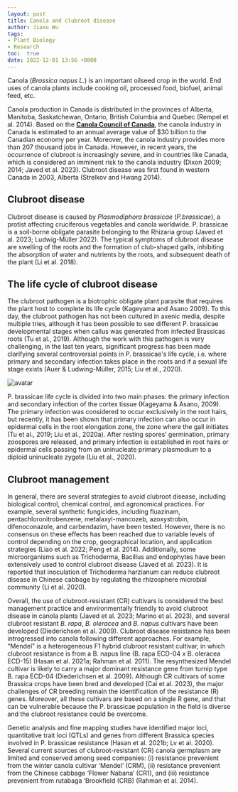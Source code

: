 ```yaml
---
layout: post
title: Canola and clubroot disease
author: Jiaxu Wu
tags:
- Plant Biology
- Research
toc:  true
date: 2022-12-01 13:56 +0800
---
```

Canola (*Brassica napus L.*) is an important oilseed crop in the world. End uses of canola plants include cooking oil, processed food, biofuel, animal feed, etc.  

Canola production in Canada is distributed in the provinces of Alberta, Manitoba, Saskatchewan, Ontario, British Columbia and Quebec (Rempel et al. 2014). Based on the [**Canola Council of Canada**](https://www.canolacouncil.org/sustainability/economic/), the canola industry in Canada is estimated to an annual average value of $30 billion to the Canadian economy per year. Moreover, the canola industry provides more than 207 thousand jobs in Canada. However, in recent years, the occurrence of clubroot is increasingly severe, and in countries like Canada, which is considered an imminent risk to the canola industry (Dixon 2009; 2014; Javed et al. 2023). Clubroot disease was first found in western Canada in 2003, Alberta (Strelkov and Hwang 2014).    

## Clubroot disease  
Clubroot disease is caused by *Plasmodiphora brassicae* (*P.brassicae*), a protist affecting cruciferous vegetables and canola worldwide. P. brassicae is a soil-borne obligate parasite belonging to the Rhizaria group (Javed et al. 2023; Ludwig-Müller 2022). The typical symptoms of clubroot disease are swelling of the roots and the formation of club-shaped galls, inhibiting the absorption of water and nutrients by the roots, and subsequent death of the plant (Li et al. 2018).  

## The life cycle of clubroot disease  
The clubroot pathogen is a biotrophic obligate plant parasite that requires the plant host to complete its life cycle (Kageyama and Asano 2009). To this day, the clubroot pathogen has not been cultured in axenic media, despite multiple tries, although it has been possible to see different P. brassicae developmental stages when callus was generated from infected Brassicas roots (Tu et al., 2019). Although the work with this pathogen is very challenging, in the last ten years, significant progress has been made clarifying several controversial points in P. brassicae's life cycle, i.e. where primary and secondary infection takes place in the roots and if a sexual life stage exists (Auer & Ludwing-Müller, 2015; Liu et al., 2020).

![avatar](https://bsppjournals.onlinelibrary.wiley.com/cms/asset/657aa493-c20c-4ed0-a718-73cbf9216681/mpp13283-fig-0002-m.jpg)

P. brassicae life cycle is divided into two main phases: the primary infection and secondary infection of the cortex tissue (Kageyama & Asano, 2009). The primary infection was considered to occur exclusively in the root hairs, but recently, it has been shown that primary infection can also occur in epidermal cells in the root elongation zone, the zone where the gall initiates (Tu et al., 2019; Liu et al., 2020a). After resting spores’ germination, primary zoospores are released, and primary infection is established in root hairs or epidermal cells passing from an uninucleate primary plasmodium to a diploid uninucleate zygote (Liu et al., 2020).

## Clubroot management  
In general, there are several strategies to avoid clubroot disease, including biological control, chemical control, and agronomical practices. For example, several synthetic fungicides, including fluazinam, pentachloronitrobenzene, metalaxyl-mancozeb, azoxystrobin, difenoconazole, and carbendazim, have been tested. However, there is no consensus on these effects has been reached due to variable levels of control depending on the crop, geographical location, and application strategies (Liao et al. 2022; Peng et al. 2014). Additionally, some microorganisms such as Trichoderma, Bacillus and endophytes have been extensively used to control clubroot disease (Javed et al. 2023). It is reported that inoculation of Trichoderma harzianum can reduce clubroot disease in Chinese cabbage by regulating the rhizosphere microbial community (Li et al. 2020).  

Overall, the use of clubroot-resistant (CR) cultivars is considered the best management practice and environmentally friendly to avoid clubroot disease in canola plants (Javed et al. 2023; Marino et al. 2023), and several clubroot resistant *B. rapa*, *B. oleracea* and *B. napus* cultivars have been developed (Diederichsen et al. 2009). Clubroot disease resistance has been introgressed into canola following different approaches. For example, “Mendel” is a heterogeneous F1 hybrid clubroot resistant cultivar, in which clubroot resistance is from a B. napus line (B. rapa ECD-04 x B. oleracea ECD-15) (Hasan et al. 2021a; Rahman et al. 2011). The resynthesized Mendel cultivar is likely to carry a major dominant resistance gene from turnip type B. rapa ECD-04 (Diederichsen et al. 2009). Although CR cultivars of some Brassica crops have been bred and developed (Cai et al. 2023), the major challenges of CR breeding remain the identification of the resistance (R) genes. Moreover, all these cultivars are based on a single R gene, and that can be vulnerable because the P. brassicae population in the field is diverse and the clubroot resistance could be overcome.  

Genetic analysis and fine mapping studies have identified major loci, quantitative trait loci (QTLs) and genes from different Brassica species involved in P. brassicae resistance (Hasan et al. 2021b; Lv et al. 2020). Several current sources of clubroot-resistant (CR) canola germplasm are limited and conserved among seed companies: (i) resistance prevenient from the winter canola cultivar ‘Mendel’ (CRM), (ii) resistance prevenient from the Chinese cabbage ‘Flower Nabana’ (CR1), and (iii) resistance prevenient from rutabaga ‘Brookfield (CRB) (Rahman et al. 2014).  
